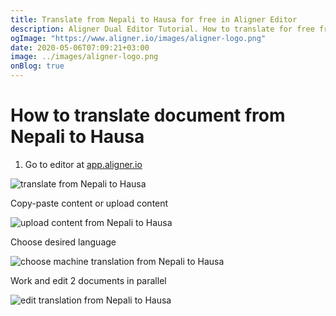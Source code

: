 ```yaml
---
title: Translate from Nepali to Hausa for free in Aligner Editor
description: Aligner Dual Editor Tutorial. How to translate for free from Nepali to Hausa. Aligner is multilingual document management platform. 
ogImage: "https://www.aligner.io/images/aligner-logo.png"
date: 2020-05-06T07:09:21+03:00
image: ../images/aligner-logo.png
onBlog: true
---
```


# How to translate document from Nepali to Hausa

1. Go to editor at [app.aligner.io](https://app.aligner.io "Aligner App web page")

![translate from Nepali to Hausa](../aligner-blank-editor.png "translate from Nepali to Hausa")

Copy-paste content or upload content

![upload content from Nepali to Hausa](../aligner-uploaded-document.png "upload content from Nepali to Hausa")

Choose desired language

![choose machine translation from Nepali to Hausa](../aligner-language-dropdown.png "choose machine translation from Nepali to Hausa")

Work and edit 2 documents in parallel

![edit translation from Nepali to Hausa](../aligner-double-sitded-editor.png "edit translation from Nepali to Hausa")

